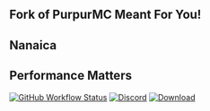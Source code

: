 ## Fork of PurpurMC Meant For You!

## Nanaica
## Performance Matters

  
  [![GitHub Workflow Status](https://img.shields.io/github/actions/workflow/status/NanaicaMC/Nanaica/build.yml?logo=GoogleAnalytics&logoColor=ffffff&style=for-the-badge)](https://github.com/NanaicaMC/Nanaica/actions)
  [![Discord](https://img.shields.io/discord/931595732752953375?color=5865F2&label=discord&style=for-the-badge)](https://discord.nanaicamc.tk)
  [![Download](https://img.shields.io/github/downloads/NanaicaMC/Nanaica/total?&style=for-the-badge&logoColor=ffffff)](https://github.com/NanaicaMC/Nanaica/releases/latest)
</div>
